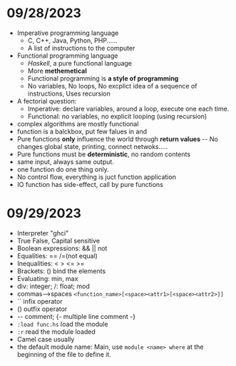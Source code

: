 # 09/28/2023
- Imperative programming language
	- C, C++, Java, Python, PHP......
	- A list of instructions to the computer
- Functional programming language
	- *Haskell*, a pure functional language
	- More **methemetical**
	- Functional programming is **a style of programming**
	- No variables, No loops, No excplict idea of a sequence of instructions, Uses recursion
- A fectorial question:
	- Imperative: declare variables, around a loop, execute one each time.
	- Functional: no variables, no explicit looping (using recursion)
- complex algorithms are mostly functional
- function is a balckbox, put few falues in and
- Pure functions **only** influence the world through **return values** -- No changes global state, printing, connect netwoks.....
- Pure functions must be **deterministic**, no random contents
- same input, always same output.
- one function do one thing only.
- No control flow, everything is juct function application
- IO function has side-effect, call by pure functions

# 09/29/2023
- Interpreter "ghci"
- True False, Capital sensitive
- Boolean expressions: && || not
- Equalities: == /=(not equal)
- Inequalities: < > <= >=
- Brackets: () bind the elements
- Evaluating: min, max
- div: integer; /: float; mod
- commas-->spaces `<function_name>[<space><attr1>[<space><attr2>]]`
- \`\` infix operator
- () outfix operator
- -- comment; {- multiple line comment -}
- `:load func.hs` load the module
- `:r` read the module loaded
- Camel case usually
- the default module name: Main, use `module <name> where` at the beginning of the file to define it.